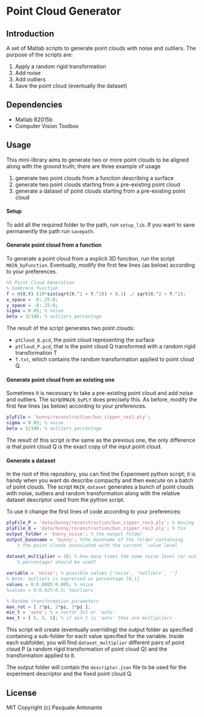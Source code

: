 # Point Cloud Generator

## Introduction
A set of Matlab scripts to generate point clouds with noise and outliers. The purpose of the scripts are:

1. Apply a random rigid transformation
2. Add noise
3. Add outliers
4. Save the point cloud (eventually the dataset)

## Dependencies

* Matlab R2015b
* Computer Vision Toolbox

## Usage

This mini-library aims to generate two or more point clouds to be aligned along with the ground truth; there are three example of usage

1. generate two point clouds from a function describing a surface
2. generate two point clouds starting from a pre-existing point cloud
3. generate a dataset of point clouds starting from a pre-existing point cloud

#### Setup

To add all the required folder to the path, run `setup_lib`. If you want to save permanently the path run `savepath`.

#### Generate point cloud from a function
To generate a point cloud from a explicit 3D function, run the script `MAIN_byFunction`. Eventually, modify the first few lines (as below) according to your preferences.

```matlab
%% Point Cloud Generation
% Sombrero function
f = @(X,Y) (10*sin(sqrt(X.^2 + Y.^2)) + 0.1) ./ sqrt(X.^2 + Y.^2);
x_space = -8:.25:8;
y_space = -8:.25:8;
sigma = 0.05; % noise
beta = 3/100; % outliers percentage
```

The result of the script generates two point clouds: 

- `ptCloud_Q.pcd`, the point cloud representing the surface
- `ptCloud_P.pcd`, that is the point cloud Q transformed with a random rigid transformation T 
- `T.txt`, which contains the random transformation applied to point cloud Q.

#### Generate point cloud from an existing one

Sometimes it is necessary to take a pre-existing point cloud and add noise and outliers. The script`MAIN_byPLY` does precisely this. As before, modify the first few lines (as below) according to your preferences.

```matlab
plyFile = 'bunny/reconstruction/bun_zipper_res3.ply';
sigma = 0.03; % noise
beta = 5/100; % outliers percentage
```

The result of this script is the same as the previous one, the only difference is that point cloud Q is the exact copy of the input point cloud.

#### Generate a dataset

In the root of this repository, you can find the Experiment python script; it is handy when you want do describe compactly and then execute on a batch of point clouds. The script `MAIN_dataset` generates a bunch of point clouds with noise, outliers and random transformation along with the relative dataset descriptor used from the python script.

To use it change the first lines of code according to your preferences:

```matlab
plyFile_P = 'data/bunny/reconstruction/bun_zipper_res3.ply'; % moving
plyFile_Q = 'data/bunny/reconstruction/bun_zipper_res3.ply'; % fix
output_folder = 'bunny_noise'; % the output folder
output_basename = 'bunny'; %the basename of the folder containing
    % the point clouds associated with the current `value`level
    
dataset_multiplier = 20; % how many times the same noise level (or outlier
    % percentage) should be used?

variable = 'noise'; % possible values {'noise', 'outliers', ''}
% Note: outliers is expressed as percentage [0,1]
values = 0:0.0005:0.005; % noise
%values = 0:0.025:0.5; %outliers

% Random transformation parameters
max_rot = [ 2*pi, 2*pi, 2*pi ];
min_t = 'auto'; % a vector 3x1 or 'auto'
max_t = [ 5, 5, 5]; % if min_t is 'auto' thes are multipliers
```

This script will create (eventually overriding) the output folder as specified containing a sub-folder for each value specified for the variable. Inside each subfolder, you will find `dataset_multiplier` different pairs of point cloud P (a random rigid transformation of point cloud Q) and the transformation applied to it.

The output folder will contain the `descriptor.json` file to be used for the experiment descriptor and the fixed point cloud Q.

## License

MIT Copyright (c) Pasquale Antonante